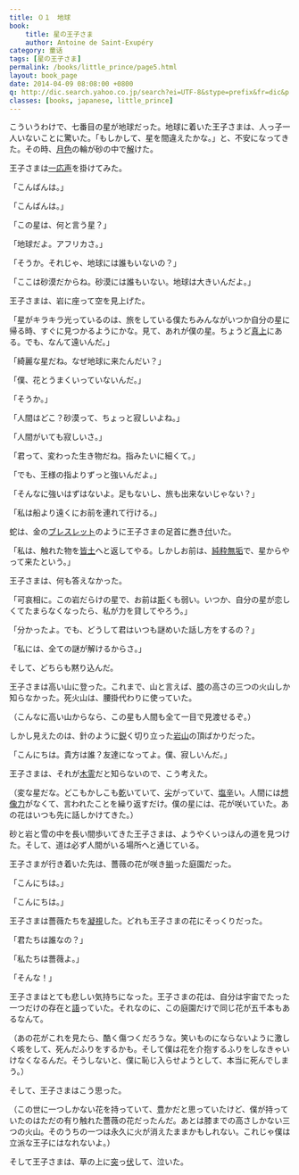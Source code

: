 ```yaml
---
title: ０１　地球
book:
    title: 星の王子さま
    author: Antoine de Saint-Exupéry
category: 童话
tags: [星の王子さま]
permalink: /books/little_prince/page5.html
layout: book_page
date: 2014-04-09 08:08:00 +0800
q: http://dic.search.yahoo.co.jp/search?ei=UTF-8&stype=prefix&fr=dic&p
classes: [books, japanese, little_prince]
---
```


 こういうわけで、七番目の星が地球だった。地球に着いた王子さまは、人っ子一人いないことに驚いた。「もしかして、星を間違えたかな。」と、不安になってきた。その時、[月色](##つきいろ)の輪が砂の中で[解](##ほど)けた。

王子さまは[一応声](##いちおうこえ)を掛けてみた。

「こんばんは。」

「こんばんは。」

「この星は、何と言う星？」

「地球だよ。アフリカさ。」

「そうか。それじゃ、地球には誰もいないの？」

「ここは砂漠だからね。砂漠には誰もいない。地球は大きいんだよ。」

王子さまは、岩に座って空を見上げた。

「星がキラキラ光っているのは、旅をしている僕たちみんながいつか自分の星に帰る時、すぐに見つかるようにかな。見て、あれが僕の星。ちょうど[真上](##まうえ)にある。でも、なんて遠いんだ。」

「綺麗な星だね。なぜ地球に来たんだい？」

「僕、花とうまくいっていないんだ。」

「そうか。」

「人間はどこ？砂漠って、ちょっと寂しいよね。」

「人間がいても寂しいさ。」

「君って、変わった生き物だね。指みたいに細くて。」

「でも、王様の指よりずっと強いんだよ。」

「そんなに強いはずはないよ。足もないし、旅も出来ないじゃない？」

「私は船より遠くにお前を連れて行ける。」

蛇は、金の[ブレスレット](##bracelet)のように王子さまの足首に[巻](##ま)き[付](##つ)いた。

「私は、触れた物を[皆土](##みなつち)へと返してやる。しかしお前は、[純粋無垢](##じゅんすいむく)で、星からやって来たという。」

王子さまは、何も答えなかった。

「可哀相に。この岩だらけの星で、お前は[斯](##か)くも弱い。いつか、自分の星が恋しくてたまらなくなったら、私が力を貸してやろう。」

「分かったよ。でも、どうして君はいつも謎めいた話し方をするの？」

「私には、全ての謎が解けるからさ。」

そして、どちらも黙り込んだ。

王子さまは高い山に登った。これまで、山と言えば、[膝](##ひざ)の高さの三つの火山しか知らなかった。死火山は、腰掛代わりに使っていた。

（こんなに高い山からなら、この星も人間も全て一目で見渡せるぞ。）

しかし見えたのは、針のように[鋭](##するど)く切り立った[岩山](##いわやま)の頂ばかりだった。

「こんにちは。貴方は誰？友達になってよ。僕、寂しいんだ。」

王子さまは、それが[木霊](##こだま)だと知らないので、こう考えた。

（変な星だな。どこもかしこも[乾](##かわ)いていて、[尖](##とん)がっていて、[塩辛](##しおから)い。人間には[想像力](##そうぞうりょく)がなくて、言われたことを繰り返すだけ。僕の星には、花が咲いていた。あの花はいつも先に話しかけてきた。）

砂と岩と雪の中を長い間歩いてきた王子さまは、ようやくいっほんの道を見つけた。そして、道は必ず人間がいる場所へと通じている。

王子さまが行き着いた先は、薔薇の花が咲き[揃](##そろ)った庭園だった。

「こんにちは。」

「こんにちは。」

王子さまは薔薇たちを[凝視](##ぎょうし)した。どれも王子さまの花にそっくりだった。

「君たちは誰なの？」

「私たちは薔薇よ。」

「そんな！」

王子さまはとても悲しい気持ちになった。王子さまの花は、自分は宇宙でたった一つだけの存在と[語](##かた)っていた。それなのに、この庭園だけで同じ花が五千本もあるなんて。

（あの花がこれを見たら、酷く傷つくだろうな。笑いものにならないように激しく咳をして、死んだふりをするかも。そして僕は花を介抱するふりをしなきゃいけなくなるんだ。そうしないと、僕に恥じ入らせようとして、本当に死んでしまう。）

そして、王子さまはこう思った。

（この世に一つしかない花を持っていて、[豊](##ゆた)かだと思っていたけど、僕が持っていたのはただの有り触れた薔薇の花だったんだ。あとは膝までの高さしかない三つの火山。そのうちの一つは永久に火が消えたままかもしれない。これじゃ僕は立派な王子にはなれないよ。）

そして王子さまは、草の上に[突](##つ)っ[伏](##ぷ)して、泣いた。
